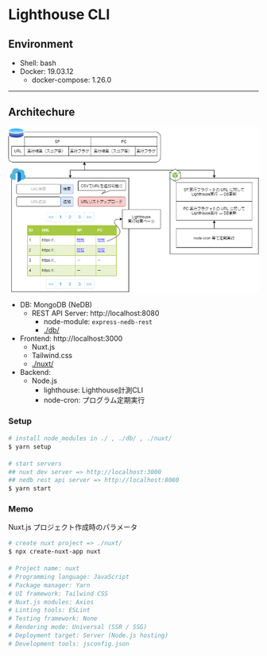 # Lighthouse CLI

## Environment

- Shell: bash
- Docker: 19.03.12
    - docker-compose: 1.26.0

***

## Architechure

![design.png](./img/design.png)

- DB: MongoDB (NeDB)
    - REST API Server: http://localhost:8080
        - node-module: `express-nedb-rest`
        - [./db/](./db/)
- Frontend: http://localhost:3000
    - Nuxt.js
    - Tailwind.css
    - [./nuxt/](./nuxt/)
- Backend:
    - Node.js
        - lighthouse: Lighthouse計測CLI
        - node-cron: プログラム定期実行

### Setup
```bash
# install node_modules in ./ , ./db/ , ./nuxt/
$ yarn setup

# start servers
## nuxt dev server => http://localhost:3000
## nedb rest api server => http://localhost:8080
$ yarn start
```

### Memo
Nuxt.js プロジェクト作成時のパラメータ

```bash
# create nuxt project => ./nuxt/
$ npx create-nuxt-app nuxt

# Project name: nuxt
# Programming language: JavaScript
# Package manager: Yarn
# UI framework: Tailwind CSS
# Nuxt.js modules: Axios
# Linting tools: ESLint
# Testing framework: None
# Rendering mode: Universal (SSR / SSG)
# Deployment target: Server (Node.js hosting)
# Development tools: jsconfig.json
```
